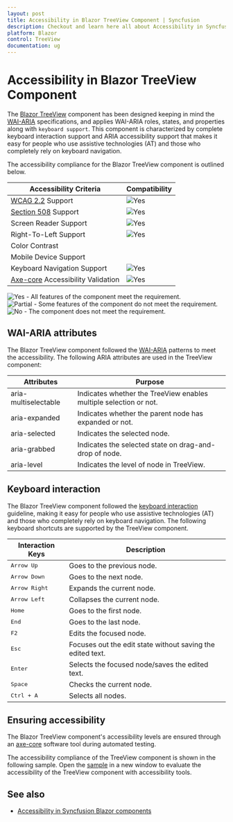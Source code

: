 ```yaml
---
layout: post
title: Accessibility in Blazor TreeView Component | Syncfusion
description: Checkout and learn here all about Accessibility in Syncfusion Blazor TreeView component and much more.
platform: Blazor
control: TreeView
documentation: ug
---
```


# Accessibility in Blazor TreeView Component

The [Blazor TreeView](https://www.syncfusion.com/blazor-components/blazor-treeview) component has been designed keeping in mind the [WAI-ARIA](https://www.w3.org/WAI/ARIA/apg/patterns/treeview/) specifications, and applies WAI-ARIA roles, states, and properties along with `keyboard support`. This component is characterized by complete keyboard interaction support and ARIA accessibility support that makes it easy for people who use assistive technologies (AT) and those who completely rely on keyboard navigation.

The accessibility compliance for the Blazor TreeView component is outlined below.

| Accessibility Criteria | Compatibility |
| -- | -- |
| [WCAG 2.2](https://www.w3.org/TR/WCAG22/) Support | <img src="https://cdn.syncfusion.com/content/images/documentation/full.png" alt="Yes"> |
| [Section 508](https://www.section508.gov/) Support | <img src="https://cdn.syncfusion.com/content/images/documentation/full.png" alt="Yes"> |
| Screen Reader Support | <img src="https://cdn.syncfusion.com/content/images/landing-page/yes.png" alt="Yes"> |
| Right-To-Left Support | <img src="https://cdn.syncfusion.com/content/images/landing-page/yes.png" alt="Yes"> |
| Color Contrast |  |
| Mobile Device Support |  |
| Keyboard Navigation Support | <img src="https://cdn.syncfusion.com/content/images/landing-page/yes.png" alt="Yes"> |
| [Axe-core](https://www.nuget.org/packages/Deque.AxeCore.Playwright) Accessibility Validation | <img src="https://cdn.syncfusion.com/content/images/landing-page/yes.png" alt="Yes"> |

<style>
    .post .post-content img {
        display: inline-block;
        margin: 0.5em 0;
    }
</style>

<div><img src="https://cdn.syncfusion.com/content/images/landing-page/yes.png" alt="Yes"> - All features of the component meet the requirement.</div>

<div><img src="https://cdn.syncfusion.com/content/images/documentation/partial.png" alt="Partial"> - Some features of the component do not meet the requirement.</div>

<div><img src="https://cdn.syncfusion.com/content/images/landing-page/no.png" alt="No"> - The component does not meet the requirement.</div>

## WAI-ARIA attributes

The Blazor TreeView component followed the [WAI-ARIA](https://www.w3.org/WAI/ARIA/apg/patterns/treeview/) patterns to meet the accessibility. The following ARIA attributes are used in the TreeView component:

| **Attributes** | **Purpose** |
| --- | --- |
| aria-multiselectable | Indicates whether the TreeView enables multiple selection or not. |
| aria-expanded | Indicates whether the parent node has expanded or not. |
| aria-selected | Indicates the selected node. |
| aria-grabbed | Indicates the selected state on drag-and-drop of node. |
| aria-level | Indicates the level of node in TreeView. |

## Keyboard interaction

The Blazor TreeView component followed the [keyboard interaction](https://www.w3.org/WAI/ARIA/apg/patterns/treeview/#keyboardinteraction) guideline, making it easy for people who use assistive technologies (AT) and those who completely rely on keyboard navigation. The following keyboard shortcuts are supported by the TreeView component.

| Interaction Keys | Description |
|------|---------|
| <kbd>Arrow Up</kbd> | Goes to the previous node. |
| <kbd>Arrow Down</kbd> | Goes to the next node. |
| <kbd>Arrow Right</kbd> | Expands the current node. |
| <kbd>Arrow Left</kbd> | Collapses the current node. |
| <kbd>Home</kbd> | Goes to the first node. |
| <kbd>End</kbd> | Goes to the last node. |
| <kbd>F2</kbd> | Edits the focused node. |
| <kbd>Esc</kbd> | Focuses out the edit state without saving the edited text. |
| <kbd>Enter</kbd> | Selects the focused node/saves the edited text. |
| <kbd>Space</kbd> | Checks the current node. |
| <kbd>Ctrl + A</kbd> | Selects all nodes. |

## Ensuring accessibility

The Blazor TreeView component's accessibility levels are ensured through an [axe-core](https://www.nuget.org/packages/Deque.AxeCore.Playwright) software tool during automated testing.

The accessibility compliance of the TreeView component is shown in the following sample. Open the [sample](https://blazor.syncfusion.com/accessibility/treeview) in a new window to evaluate the accessibility of the TreeView component with accessibility tools.

## See also

* [Accessibility in Syncfusion Blazor components](https://blazor.syncfusion.com/documentation/common/accessibility)